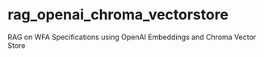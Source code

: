 # rag_openai_chroma_vectorstore
RAG on WFA Specifications using OpenAI Embeddings and Chroma Vector Store
